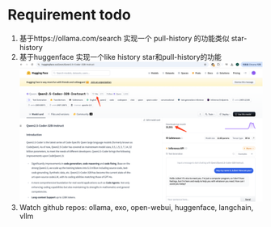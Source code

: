 # Requirement todo
1. 基于https://ollama.com/search 实现一个 pull-history 的功能类似 star-history
2. 基于huggenface 实现一个like history star和pull-history的功能![alt text](image.png)
3. Watch github repos: ollama, exo, open-webui, huggenface, langchain, vllm